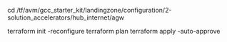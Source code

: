 cd /tf/avm/gcc_starter_kit/landingzone/configuration/2-solution_accelerators/hub_internet/agw

terraform init -reconfigure
terraform plan
terraform apply -auto-approve
